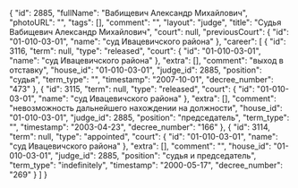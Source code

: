 {
    "id": 2885,
    "fullName": "Вабищевич Александр Михайлович",
    "photoURL": "",
    "tags": [],
    "comment": "",
    "layout": "judge",
    "title": "Судья Вабищевич Александр Михайлович",
    "court": null,
    "previousCourt": {
        "id": "01-010-03-01",
        "name": "суд Ивацевичского района"
    },
    "career": [
        {
            "id": 3116,
            "term": null,
            "type": "released",
            "court": {
                "id": "01-010-03-01",
                "name": "суд Ивацевичского района"
            },
            "extra": [],
            "comment": "выход в отставку",
            "house_id": "01-010-03-01",
            "judge_id": 2885,
            "position": "судья",
            "term_type": "",
            "timestamp": "2007-10-01",
            "decree_number": "473"
        },
        {
            "id": 3115,
            "term": null,
            "type": "released",
            "court": {
                "id": "01-010-03-01",
                "name": "суд Ивацевичского района"
            },
            "extra": [],
            "comment": "невозможность дальнейшего нахождении на должности",
            "house_id": "01-010-03-01",
            "judge_id": 2885,
            "position": "председатель",
            "term_type": "",
            "timestamp": "2003-04-23",
            "decree_number": "166"
        },
        {
            "id": 3114,
            "term": null,
            "type": "appointed",
            "court": {
                "id": "01-010-03-01",
                "name": "суд Ивацевичского района"
            },
            "extra": [],
            "comment": "",
            "house_id": "01-010-03-01",
            "judge_id": 2885,
            "position": "судья и председатель",
            "term_type": "indefinitely",
            "timestamp": "2000-05-17",
            "decree_number": "269"
        }
    ]
}